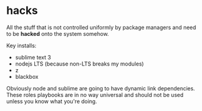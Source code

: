 # hacks
All the stuff that is not controlled uniformly by package managers and need to be __hacked__ onto the system somehow.

Key installs:

- sublime text 3
- nodejs LTS (because non-LTS breaks my modules)
- z
- blackbox

Obviously node and sublime are going to have dynamic link dependencies.
These roles playbooks are in no way universal and should not be used unless you know what you're doing.
